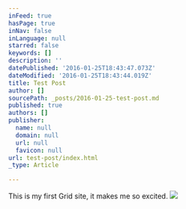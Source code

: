 ```yaml
---
inFeed: true
hasPage: true
inNav: false
inLanguage: null
starred: false
keywords: []
description: ''
datePublished: '2016-01-25T18:43:47.073Z'
dateModified: '2016-01-25T18:43:44.019Z'
title: Test Post
author: []
sourcePath: _posts/2016-01-25-test-post.md
published: true
authors: []
publisher:
  name: null
  domain: null
  url: null
  favicon: null
url: test-post/index.html
_type: Article

---
```

This is my first Grid site, it makes me so excited.
![](https://the-grid-user-content.s3-us-west-2.amazonaws.com/b72c1067-4a60-496f-9c21-5a0b17bbd581.jpg)